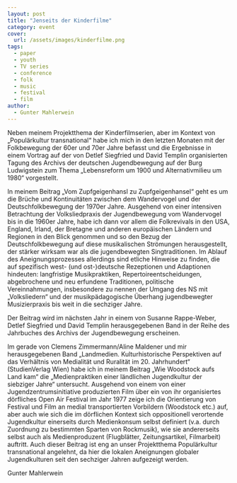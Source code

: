 ```yaml
---
layout: post
title: "Jenseits der Kinderfilme"
category: event
cover:
  url: /assets/images/kinderfilme.png
tags:
  - paper
  - youth
  - TV series
  - conference
  - folk
  - music
  - festival
  - film
author:
  - Gunter Mahlerwein
---
```


Neben meinem Projektthema der Kinderfilmserien, aber im Kontext von „Populärkultur transnational“ habe ich mich in den letzten Monaten mit der Folkbewegung der 60er und 70er Jahre befasst und die Ergebnisse in einem Vortrag auf der von Detlef Siegfried und David Templin organisierten Tagung des Archivs der deutschen Jugendbewegung auf der Burg Ludwigstein zum Thema „Lebensreform um 1900 und Alternativmilieu um 1980“ vorgestellt. 

<!-- more -->

In meinem Beitrag „Vom Zupfgeigenhansl zu Zupfgeigenhansel“ geht es um die Brüche und Kontinuitäten zwischen dem Wandervogel und der Deutschfolkbewegung der 1970er Jahre. Ausgehend von einer intensiven Betrachtung der Volksliedpraxis der Jugendbewegung vom Wandervogel bis in die 1960er Jahre, habe ich dann vor allem die Folkrevivals in den USA, England, Irland, der Bretagne und anderen europäischen Ländern und Regionen in den Blick genommen und so den Bezug der Deutschfolkbewegung auf diese musikalischen Strömungen herausgestellt, der  stärker wirksam war als die jugendbewegten Singtraditionen. Im Ablauf des Aneignungsprozesses allerdings sind etliche Hinweise zu finden, die auf spezifisch west- (und ost-)deutsche Rezeptionen und Adaptionen hindeuten: langfristige Musikpraktiken, Repertoireentscheidungen, abgebrochene und neu erfundene Traditionen, politische Vereinnahmungen, insbesondere zu nennen der Umgang des NS mit „Volksliedern“ und der musikpädagogische Überhang jugendbewegter Musizierpraxis bis weit in die sechziger Jahre.

Der Beitrag wird im nächsten Jahr in einem von Susanne Rappe-Weber, Detlef Siegfried und David Templin herausgegebenen Band in der Reihe des Jahrbuches des Archivs der Jugendbewegung erscheinen.

Im gerade von Clemens Zimmermann/Aline Maldener und mir herausgegebenen Band „Landmedien. Kulturhistorische Perspektiven auf das Verhältnis von Medialität und Ruralität im 20. Jahrhundert“ (StudienVerlag Wien) habe ich in meinem Beitrag „Wie Woodstock aufs Land kam“ die „Medienpraktiken einer ländlichen Jugendkultur der siebziger Jahre“ untersucht. Ausgehend von einem von einer Jugendzentrumsinitiative produzierten Film über ein von ihr organisiertes dörfliches Open Air Festival im Jahr 1977 zeige ich die Orientierung von Festival und Film an medial transportierten Vorbildern (Woodstock etc.) auf, aber auch wie sich die im dörflichen Kontext sich oppositionell verortende Jugendkultur einerseits durch Medienkonsum selbst definiert (v.a. durch Zuordnung zu bestimmten Sparten von Rockmusik), wie sie andererseits selbst auch als Medienproduzent (Flugblätter, Zeitungsartikel, Filmarbeit) auftritt. Auch dieser Beitrag ist eng an unser Projektthema Populärkultur transnational angelehnt, da hier die lokalen Aneignungen globaler Jugendkulturen seit den sechziger Jahren aufgezeigt werden.

Gunter Mahlerwein
